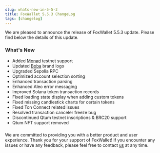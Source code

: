 ```yaml
---
slug: whats-new-in-5-5-3
title: FoxWallet 5.5.3 ChangeLog
tags: [changelog]
---
```


We are pleased to announce the release of FoxWallet 5.5.3 update. Please find below the details of this update.

<!--truncate-->

### What's New
- Added [Monad](https://www.monad.xyz/) testnet support
- Updated [Boba](https://boba.network/) brand logo
- Upgraded Sepolia RPC
- Optimized account selection sorting
- Enhanced transaction parsing
- Enhanced Aleo error messaging
- Improved Solana token transaction records
- Fixed loading state display when adding custom tokens
- Fixed missing candlestick charts for certain tokens
- Fixed Ton Connect related issues
- Resolved transaction canceler freeze bug
- Discontinued Qtum testnet inscriptions & BRC20 support
- Qtum NFT support removed

### 
We are committed to providing you with a better product and user experience. Thank you for your support of FoxWallet! If you encounter any issues or have any feedback, please feel free to contact [us](mailto:contact@foxwallet.com) at any time.